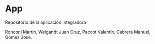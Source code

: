 # App
Repositorio de la aplicación integradora

Ronconi Martín, Weigandt Juan Cruz, Paccot Valentín, Cabrera Manuel, Gómez José.
